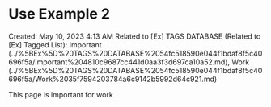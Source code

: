 # Use Example 2

Created: May 10, 2023 4:13 AM
Related to [Ex] TAGS DATABASE (Related to [Ex] Tagged List): Important (../%5BEx%5D%20TAGS%20DATABASE%2054fc518590e044f1bdaf8f5c40696f5a/Important%204810c9687cc441d0aa3f3d697ca10a52.md), Work (../%5BEx%5D%20TAGS%20DATABASE%2054fc518590e044f1bdaf8f5c40696f5a/Work%2035f7594203784a6c9142b5992d64c921.md)

This page is important for work